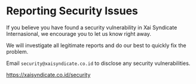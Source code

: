 # Reporting Security Issues

If you believe you have found a security vulnerability in Xai Syndicate Internasional, we encourage you to let us know right away.

We will investigate all legitimate reports and do our best to quickly fix the problem.

Email `security@xaisyndicate.co.id` to disclose any security vulnerabilities.

https://xaisyndicate.co.id/security
